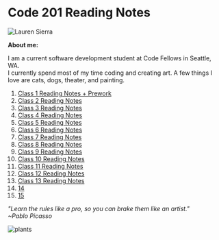 
# Code 201 Reading Notes



![Lauren Sierra](https://avatars2.githubusercontent.com/u/74117206?s=460&u=f685b7abca1c151137dc890e729501537e06bb00&v=4)

__About me:__

 I am a current software development student at Code Fellows in Seattle, WA.   
 I currently spend most of my time coding and creating art. A few things I love are cats, dogs, theater, and painting. 


1. [Class 1 Reading Notes + Prework](class-01.md)
1. [ Class 2 Reading Notes](class-02.md)
1. [Class 3 Reading Notes](class-03.md)
1. [Class 4 Reading Notes](class-04.md)
1. [Class 5 Reading Notes](class-05.md)
1. [Class 6 Reading Notes](class-06.md)
1. [Class 7 Reading Notes](class-07.md)
1. [Class 8 Reading Notes](class-08.md)
1. [Class 9 Reading Notes](class-09.md)
1. [Class 10 Reading Notes](class-10.md)
1. [Class 11 Reading Notes](class-11.md)
1. [Class 12 Reading Notes](class-12.md)
1. [Class 13 Reading Notes](class-13.md)
1. [14]()
1. [15]()

_"Learn the rules like a pro, so you can brake them like an artist."_   
_~Pablo Picasso_

![plants](https://cdn.shopify.com/s/files/1/0207/8508/products/heart-eucalyptus_a0ba6254-286e-4f41-8cd1-31ce922bd06f_960x.jpg?v=1605679168)